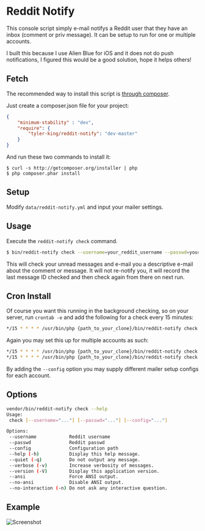 # Reddit Notify

This console script simply e-mail notifys a Reddit user that they have an inbox (comment or priv message). It can be setup to run for one or multiple accounts.

I built this because I use Alien Blue for iOS and it does not do push notifications, I figured this would be a good solution, hope it helps others!

## Fetch

The recommended way to install this script is [through composer](http://packagist.org).

Just create a composer.json file for your project:

```JSON
{
    "minimum-stability" : "dev",
    "require": {
        "tyler-king/reddit-notify": "dev-master"
    }
}
```

And run these two commands to install it:

    $ curl -s http://getcomposer.org/installer | php
    $ php composer.phar install

## Setup

Modify `data/reddit-notify.yml` and input your mailer settings.

## Usage

Execute the `reddit-notify check` command.

```bash
$ bin/reddit-notify check --username=your_reddit_username --passwd=your_reddit_password
```

This will check your unread messages and e-mail you a descriptive e-mail about the comment or message. It will not re-notify you, it will record the last message ID checked and then check again from there on next run.

## Cron Install

Of course you want this running in the background checking, so on your server, run `crontab -e` and add the following for a check every 15 minutes:

```bash
*/15 * * * * /usr/bin/php {path_to_your_clone}/bin/reddit-notify check --username=your_reddit_username --passwd=your_reddit_password
```

Again you may set this up for multiple accounts as such:

```bash
*/15 * * * * /usr/bin/php {path_to_your_clone}/bin/reddit-notify check --username=your_reddit_username --passwd=your_reddit_password
*/15 * * * * /usr/bin/php {path_to_your_clone}/bin/reddit-notify check --username=your_reddit_username2 --passwd=your_reddit_password2
```

By adding the `--config` option you may supply different mailer setup configs for each account.

## Options

```bash
vendor/bin/reddit-notify check --help
Usage:
 check [--username="..."] [--passwd="..."] [--config="..."]

Options:
 --username            Reddit username
 --passwd              Reddit passwd
 --config              Configuration path
 --help (-h)           Display this help message.
 --quiet (-q)          Do not output any message.
 --verbose (-v)        Increase verbosity of messages.
 --version (-V)        Display this application version.
 --ansi                Force ANSI output.
 --no-ansi             Disable ANSI output.
 --no-interaction (-n) Do not ask any interactive question.
```

## Example

![Screenshot](https://raw.github.com/tyler-king/reddit-notify/master/thunderbird.jpg "Screenshot")